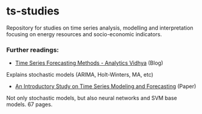 # ts-studies
Repository for studies on time series analysis, modelling and interpretation focusing on energy resources and socio-economic indicators.

### Further readings:

- [Time Series Forecasting Methods - Analytics Vidhya](https://www.analyticsvidhya.com/blog/2018/02/time-series-forecasting-methods/) (Blog)

Explains stochastic models (ARIMA, Holt-Winters, MA, etc)

- [An Introductory Study on Time Series Modeling and Forecasting](https://arxiv.org/pdf/1302.6613.pdf) (Paper)

Not only stochastic models, but also neural networks and SVM base models. 67 pages.
